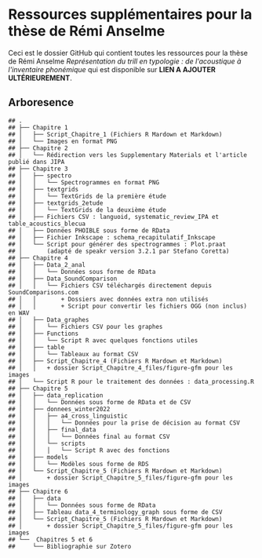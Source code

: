 Ressources supplémentaires pour la thèse de Rémi Anselme
================

Ceci est le dossier GitHub qui contient toutes les ressources pour la thèse de Rémi Anselme *Représentation du trill en typologie : de l'acoustique à l'inventaire phonémique* qui est disponible sur **LIEN A AJOUTER ULTÉRIEUREMENT**.


## Arboresence

    ## .
    ## ├── Chapitre 1
    ## │   ├── Script_Chapitre_1 (Fichiers R Mardown et Markdown)
    ## │   └── Images en format PNG
    ## ├── Chapitre 2
    ## │   └── Rédirection vers les Supplementary Materials et l'article publié dans JIPA
    ## ├── Chapitre 3
    ## │   ├── spectro  
    ## │   │   └── Spectrogrammes en format PNG
    ## │   ├── textgrids  
    ## │   │   └── TextGrids de la première étude 
    ## │   ├── textgrids_2etude  
    ## │   │   └── TextGrids de la deuxième étude
    ## │   ├── Fichiers CSV : languoid, systematic_review_IPA et table_acoustics_blecua
    ## │   ├── Données PHOIBLE sous forme de RData
    ## │   ├── Fichier Inkscape : schema_recapitulatif_Inkscape
    ## │   └── Script pour générer des spectrogrammes : Plot.praat
    ## │       (adapté de speakr version 3.2.1 par Stefano Coretta)
    ## ├── Chapitre 4
    ## │   ├── Data_2_anal  
    ## │   │   └── Données sous forme de RData
    ## │   ├── Data_SoundComparison  
    ## │   │   └── Fichiers CSV téléchargés directement depuis SoundComparisons.com
    ## │   │       + Dossiers avec données extra non utilisés
    ## │   │       + Script pour convertir les fichiers OGG (non inclus) en WAV
    ## │   ├── Data_graphes  
    ## │   │   └── Fichiers CSV pour les graphes
    ## │   ├── Functions
    ## │   │   └── Script R avec quelques fonctions utiles
    ## │   ├── table
    ## │   │   └── Tableaux au format CSV
    ## │   ├── Script_Chapitre_4 (Fichiers R Mardown et Markdown)
    ## │   │   + dossier Script_Chapitre_4_files/figure-gfm pour les images
    ## │   └── Script R pour le traitement des données : data_processing.R 
    ## ├── Chapitre 5
    ## │   ├── data_replication 
    ## │   │   └── Données sous forme de RData et de CSV
    ## │   ├── donnees_winter2022 
    ## │   │   ├── a4_cross_linguistic
    ## │   │   │   └── Données pour la prise de décision au format CSV
    ## │   │   ├── final_data
    ## │   │   │   └── Données final au format CSV
    ## │   │   └── scripts
    ## │   │   │   └── Script R avec des fonctions
    ## │   ├── models 
    ## │   │   └── Modèles sous forme de RDS
    ## │   └── Script_Chapitre_5 (Fichiers R Mardown et Markdown)
    ## │       + dossier Script_Chapitre_5_files/figure-gfm pour les images
    ## ├── Chapitre 6
    ## │   ├── data
    ## │   │   └── Données sous forme de RData
    ## │   ├── Tableau data_4_terminology_graph sous forme de CSV 
    ## │   └── Script_Chapitre_5 (Fichiers R Mardown et Markdown)   
    ## │       + dossier Script_Chapitre_5_files/figure-gfm pour les images
    ## └──  Chapitres 5 et 6
    ##     └── Bibliographie sur Zotero
    
